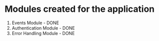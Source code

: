# Modules created for the application 
1. Events Module - DONE
2. Authentication Module - DONE
3. Error Handling Module - DONE